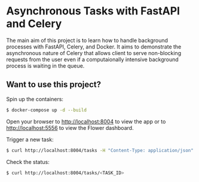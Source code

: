 # Asynchronous Tasks with FastAPI and Celery

The main aim of this project is to learn how to handle background processes with FastAPI, Celery, and Docker.
It aims to demonstrate the asynchronous nature of Celery that allows client to serve non-blocking requests from the user even if a computaionally intensive background process is waiting in the queue.


## Want to use this project?

Spin up the containers:

```sh
$ docker-compose up -d --build
```

Open your browser to [http://localhost:8004](http://localhost:8004) to view the app or to [http://localhost:5556](http://localhost:5556) to view the Flower dashboard.

Trigger a new task:

```sh
$ curl http://localhost:8004/tasks -H "Content-Type: application/json" --data '{"type": 0}'
```

Check the status:

```sh
$ curl http://localhost:8004/tasks/<TASK_ID>
```
